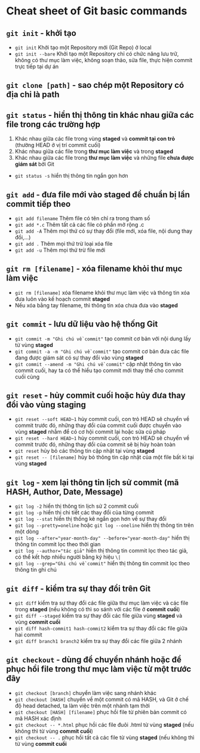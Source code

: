 # Cheat sheet of Git basic commands
## `git init` - khởi tạo
- `git init` Khởi tạo một Repository mới (Git Repo) ở local
- `git init --bare` Khởi tạo một Repository chỉ có chức năng lưu trữ, không có thư mục làm việc, không soạn thảo, sửa file, thực hiện commit trực tiếp tại dự án
## `git clone [path]` - sao chép một Repository có địa chỉ là **path**
## `git status` - hiển thị thông tin khác nhau giữa các file trong các trường hợp
1. Khác nhau giữa các file trong vùng **staged** và **commit tại con trỏ** (thường HEAD ở vị trí commit cuối)
2. Khác nhau giữa các file trong **thư mục làm việc** và trong **staged**
3. Khác nhau giữa các file trong **thư mục làm việc** và những file **chưa được giám sát** bởi Git
- `git status -s` hiển thị thông tin ngắn gọn hơn
## `git add` - đưa file mới vào staged để chuẩn bị lần commit tiếp theo
- `git add filename` Thêm file có tên chỉ ra trong tham số
- `git add *.c` Thêm tất cả các file có phần mở rộng .c
- `git add -A` Thêm mọi thứ có sự thay đổi (file mới, xóa file, nội dung thay đổi,...)
- `git add .` Thêm mọi thứ trừ loại xóa file
- `git add -u` Thêm mọi thứ trừ file mới
## `git rm [filename]` - xóa filename khỏi thư mục làm việc
- `git rm [filename]` xóa filename khỏi thư mục làm việc và thông tin xóa đưa luôn vào kế hoạch commit **staged**
- Nếu xóa bằng tay filename, thì thông tin xóa chưa đưa vào **staged**
## `git commit` - lưu dữ liệu vào hệ thống Git
- `git commit -m "Ghi chú về commit"` tạo commit cơ bản với nội dung lấy từ vùng **staged**
- `git commit -a -m "Ghi chú về commit"` tạo commit cơ bản đưa các file đang được giám sát có sự thay đổi vào vùng **staged**
- `git commit --amend -m "Ghi chú về commit"` cập nhật thông tin vào commit cuối, hay ta có thể hiểu tạo commit mới thay thế cho commit cuối cùng
## `git reset` - hủy commit cuối hoặc hủy đưa thay đổi vào vùng staging
- `git reset --soft HEAD~1` hủy commit cuối, con trỏ HEAD sẽ chuyển về commit trước đó, những thay đổi của commit cuối được chuyển vào vùng **staged** nhằm để có cơ hội commit lại hoặc sửa cú pháp
- `git reset --hard HEAD~1` hủy commit cuối, con trỏ HEAD sẽ chuyển về commit trước đó, những thay đổi của commit sẽ bị hủy hoàn toàn
- `git reset` hủy bỏ các thông tin cập nhật tại vùng **staged**
- `git reset -- [filename]` hủy bỏ thông tin cập nhật của một file bất kì tại vùng **staged**
## `git log` - xem lại thông tin lịch sử commit (mã HASH, Author, Date, Message)
- `git log -2` hiển thị thông tin lịch sử 2 commit cuối
- `git log -p` hiển thị chi tiết các thay đổi của từng commit
- `git log --stat` hiển thị thống kê ngắn gọn hơn về sự thay đổi
- `git log --pretty=oneline` hoặc `git log --oneline` hiển thị thông tin trên một dòng
- `git log --after="year-month-day" --before="year-month-day"` hiển thị thông tin commit lọc theo thời gian
- `git log --author="tác giả"` hiển thị thông tin commit lọc theo tác giả, có thể kết hợp nhiều người bằng ký hiệu `\|`
- `git log --grep="Ghi chú về commit"` hiển thị thông tin commit lọc theo thông tin ghi chú
## `git diff` - kiểm tra sự thay đổi trên Git
- `git diff` kiểm tra sự thay đổi các file giữa thư mục làm việc và các file trong **staged** (nếu không có thì so sánh với các file ở **commit cuối**)
- `git diff --staged` kiểm tra sự thay đổi các file giữa vùng **staged** và vùng **commit cuối**
- `git diff hash-commit1 hash-commit2` kiểm tra sự thay đổi các file giữa hai commit
- `git diff branch1 branch2` kiểm tra sự thay đổi các file giữa 2 nhánh
## `git checkout` - dùng để chuyển nhánh hoặc để phục hồi file trong thư mục làm việc từ một trước đây
- `git checkout [branch]` chuyển làm việc sang nhánh khác
- `git checkout [HASH]` chuyển về một commit có mã HASH, và Git ở chế độ head detached, ta làm việc trên một nhánh tạm thời
- `git checkout [HASH] [filename]` phục hồi file từ phiên bản commit có mã HASH xác định
- `git checkout -- *.html` phục hồi các file đuôi .html từ vùng **staged** (nếu không thì từ vùng **commit cuối**)
- `git checkout -- .` phục hồi tất cả các file từ vùng **staged** (nếu không thì từ vùng **commit cuối**
